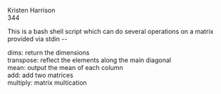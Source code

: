 Kristen Harrison  
344  

This is a bash shell script which can do several operations on a matrix provided via stdin --  
  
dims: return the dimensions  
transpose: reflect the elements along the main diagonal  
mean: output the mean of each column  
add: add two matrices  
multiply: matrix multication  
